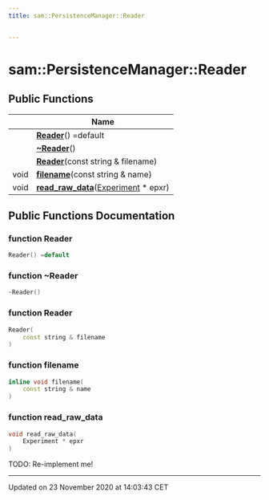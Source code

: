 ```yaml
---
title: sam::PersistenceManager::Reader


---
```


# sam::PersistenceManager::Reader



















## Public Functions

|                | Name           |
| -------------- | -------------- |
|  | **[Reader](/doxygen/Classes/classsam_1_1_persistence_manager_1_1_reader/#function-reader)**() =default  |
|  | **[~Reader](/doxygen/Classes/classsam_1_1_persistence_manager_1_1_reader/#function-~reader)**()  |
|  | **[Reader](/doxygen/Classes/classsam_1_1_persistence_manager_1_1_reader/#function-reader)**(const string & filename)  |
| void | **[filename](/doxygen/Classes/classsam_1_1_persistence_manager_1_1_reader/#function-filename)**(const string & name)  |
| void | **[read_raw_data](/doxygen/Classes/classsam_1_1_persistence_manager_1_1_reader/#function-read_raw_data)**([Experiment](/doxygen/Classes/classsam_1_1_experiment/) * epxr)  |
















## Public Functions Documentation

### function Reader

```cpp
Reader() =default
```





























### function ~Reader

```cpp
~Reader()
```





























### function Reader

```cpp
Reader(
    const string & filename
)
```





























### function filename

```cpp
inline void filename(
    const string & name
)
```





























### function read_raw_data

```cpp
void read_raw_data(
    Experiment * epxr
)
```




























TODO: Re-implement me!







-------------------------------

Updated on 23 November 2020 at 14:03:43 CET